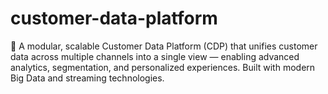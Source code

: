 # customer-data-platform
🚀 A modular, scalable Customer Data Platform (CDP) that unifies customer data across multiple channels into a single view — enabling advanced analytics, segmentation, and personalized experiences. Built with modern Big Data and streaming technologies.
